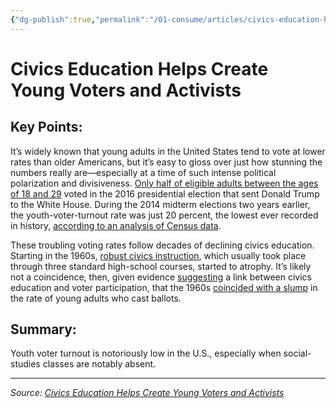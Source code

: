```yaml
---
{"dg-publish":true,"permalink":"/01-consume/articles/civics-education-helps-create-young-voters-and-activists/","title":"Civics Education Helps Create Young Voters and Activists"}
---
```



# Civics Education Helps Create Young Voters and Activists

## Key Points:
It’s widely known that young adults in the United States tend to vote at lower rates than older Americans, but it’s easy to gloss over just how stunning the numbers really are—especially at a time of such intense political polarization and divisiveness. [Only half of eligible adults between the ages of 18 and 29](https://civicyouth.org/quick-facts/youth-voting/) voted in the 2016 presidential election that sent Donald Trump to the White House. During the 2014 midterm elections two years earlier, the youth-voter-turnout rate was just 20 percent, the lowest ever recorded in history, [according to an analysis of Census data](https://civicyouth.org/2014-youth-turnout-and-youth-registration-rates-lowest-ever-recorded-changes-essential-in-2016/).

These troubling voting rates follow decades of declining civics education. Starting in the 1960s, [robust civics instruction](https://www.carnegie.org/media/filer_public/ab/dd/abdda62e-6e84-47a4-a043-348d2f2085ae/ccny_grantee_2011_guardian.pdf), which usually took place through three standard high-school courses, started to atrophy. It’s likely not a coincidence, then, given evidence [suggesting](https://civicyouth.org/high-school-civic-education-linked-to-voting-participation-and-political-knowledge-no-effect-on-partisanship-or-candidate-selection/) a link between civics education and voter participation, that the 1960s [coincided with a slump](https://www.census.gov/prod/2014pubs/p20-573.pdf) in the rate of young adults who cast ballots.

## Summary:
Youth voter turnout is notoriously low in the U.S., especially when social-studies classes are notably absent.

---

*Source: [Civics Education Helps Create Young Voters and Activists](https://www.theatlantic.com/education/archive/2018/10/civics-education-helps-form-young-voters-and-activists/572299/)*
